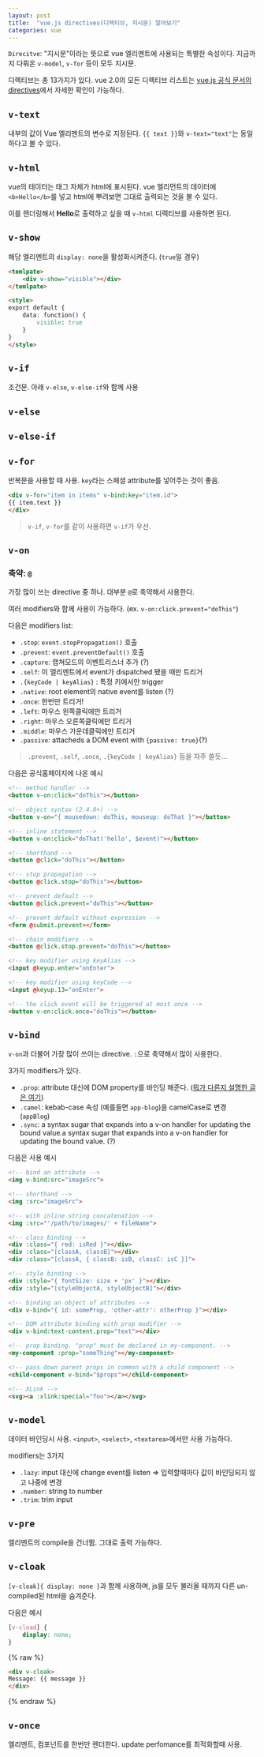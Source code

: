 ```yaml
---
layout: post 
title:  "vue.js directives(디렉티브, 지시문) 알아보기"
categories: vue
---
```


`Direcitve`:  "지시문"이라는 뜻으로 vue 엘리멘트에 사용되는 특별한 속성이다. 지금까지 다뤄온 `v-model`, `v-for` 등이 모두 지시문.

디렉티브는 총 13가지가 있다. vue 2.0의 모든 디렉티브 리스트는 [vue.js 공식 문서의 directives](https://vuejs.org/v2/api/#directives)에서 자세한 확인이 가능하다.

## `v-text`
내부의 값이 Vue 엘리멘트의 변수로 지정된다. `{{ text }}`와 `v-text="text"`는 동일하다고 볼 수 있다.

## `v-html`
vue의 테이터는 태그 자체가 html에 표시된다. vue 엘리먼트의 데이터에 `<b>Hello</b>`를 넣고 html에 뿌려보면 그대로 출력되는 것을 볼 수 있다.

이를 렌더링해서 **Hello**로 출력하고 싶을 때 `v-html` 디렉티브를 사용하면 된다.

## `v-show`
해당 엘리멘트의 `display: none`을 활성화시켜준다. (`true`일 경우)

```html
<temlpate>
	<div v-show="visible"></div>
</temlpate>

<style>
export default {
	data: function() {
		visible: true
	}
}
</style>
```

## `v-if`
조건문. 아래 `v-else`, `v-else-if`와 함께 사용
## `v-else`
## `v-else-if`

## `v-for`
반복문을 사용할 때 사용. `key`라는 스페셜 attribute를 넣어주는 것이 좋음.
```html
<div v-for="item in items" v-bind:key="item.id">
{{ item.text }}
</div>
```
> `v-if`, `v-for`를 같이 사용하면 `v-if`가 우선.

## `v-on`
### 축약: `@`
가장 많이 쓰는 directive 중 하나. 대부분 `@`로 축약해서 사용한다.

여러 modifiers와 함께 사용이 가능하다. (ex. `v-on:click.prevent="doThis"`)

다음은 modifiers list:
- `.stop`: `event.stopPropagation()` 호출
- `.prevent`: `event.preventDefault()` 호출
- `.capture`: 캡쳐모드의 이벤트리스너 추가 (?)
- `.self`: 이 엘리멘트에서 event가 dispatched 됐을 때만 트리거
- `.{keyCode | keyAlias}` : 특정 키에서만 trigger
- `.native`: root element의 native event를 listen (?)
- `.once`: 한번만 트리거! 
- `.left`: 마우스 왼쪽클릭에만 트리거
- `.right`: 마우스 오른쪽클릭에만 트리거
- `.middle`: 마우스 가운데클릭에만 트리거
- `.passive`: attacheds a DOM event with `{passive: true}`(?)

> `.prevent`, `.self`, `.once`, `.{keyCode | keyAlias}` 등을 자주 쓸듯...

다음은 공식홈페이지에 나온 예시
```html
<!-- method handler -->
<button v-on:click="doThis"></button>

<!-- object syntax (2.4.0+) -->
<button v-on="{ mousedown: doThis, mouseup: doThat }"></button>

<!-- inline statement -->
<button v-on:click="doThat('hello', $event)"></button>

<!-- shorthand -->
<button @click="doThis"></button>

<!-- stop propagation -->
<button @click.stop="doThis"></button>

<!-- prevent default -->
<button @click.prevent="doThis"></button>

<!-- prevent default without expression -->
<form @submit.prevent></form>

<!-- chain modifiers -->
<button @click.stop.prevent="doThis"></button>

<!-- key modifier using keyAlias -->
<input @keyup.enter="onEnter">

<!-- key modifier using keyCode -->
<input @keyup.13="onEnter">

<!-- the click event will be triggered at most once -->
<button v-on:click.once="doThis"></button>
```

## `v-bind`
`v-on`과 더불어 가장 많이 쓰이는 directive. `:`으로 축약해서 많이 사용한다.

3가지 modifiers가 있다. 
- `.prop`: attribute 대신에 DOM property를 바인딩 해준다. ([뭐가 다른지 설명한 글은 여기](https://stackoverflow.com/questions/6003819/what-is-the-difference-between-properties-and-attributes-in-html#answer-6004028))
- `.camel`: kebab-case 속성 (예를들면 `app-blog`)을 camelCase로 변경 (`appBlog`)
- `.sync`: a syntax sugar that expands into a v-on handler for updating the bound value.a syntax sugar that expands into a v-on handler for updating the bound value. (?)

다음은 사용 예시
```html
<!-- bind an attribute -->
<img v-bind:src="imageSrc">

<!-- shorthand -->
<img :src="imageSrc">

<!-- with inline string concatenation -->
<img :src="'/path/to/images/' + fileName">

<!-- class binding -->
<div :class="{ red: isRed }"></div>
<div :class="[classA, classB]"></div>
<div :class="[classA, { classB: isB, classC: isC }]">

<!-- style binding -->
<div :style="{ fontSize: size + 'px' }"></div>
<div :style="[styleObjectA, styleObjectB]"></div>

<!-- binding an object of attributes -->
<div v-bind="{ id: someProp, 'other-attr': otherProp }"></div>

<!-- DOM attribute binding with prop modifier -->
<div v-bind:text-content.prop="text"></div>

<!-- prop binding. "prop" must be declared in my-component. -->
<my-component :prop="someThing"></my-component>

<!-- pass down parent props in common with a child component -->
<child-component v-bind="$props"></child-component>

<!-- XLink -->
<svg><a :xlink:special="foo"></a></svg>
```

## `v-model`
데이터 바인딩시 사용. `<input>`, `<select>`, `<textarea>`에서만 사용 가능하다.

modifiers는 3가지
- `.lazy`: input 대신에 change event를 listen => 입력할때마다 값이 바인딩되지 않고 나중에 변경
- `.number`: string to number
- `.trim`: trim input

## `v-pre`
엘리멘트의 compile을 건너뜀. 그대로 출력 가능하다.

## `v-cloak`
`[v-cloak]{ display: none }`과 함께 사용하며, js를 모두 불러올 때까지 다른 un-compiled된 html을 숨겨준다. 

다음은 예시
```css
[v-cload] {
	display: none;
}
```
{% raw %}
```html
<div v-cloak>
Message: {{ message }}
</div>
```
{% endraw %}


## `v-once`
엘리멘트, 컴포넌트를 한번만 렌더한다. update perfomance를 최적화할때 사용.
